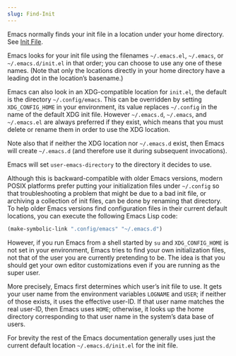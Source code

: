 ```yaml
---
slug: Find-Init
---
```


Emacs normally finds your init file in a location under your home directory. See [Init File](/docs/emacs/Init-File).

Emacs looks for your init file using the filenames `~/.emacs.el`, `~/.emacs`, or `~/.emacs.d/init.el` in that order; you can choose to use any one of these names. (Note that only the locations directly in your home directory have a leading dot in the location’s basename.)

Emacs can also look in an XDG-compatible location for `init.el`, the default is the directory `~/.config/emacs`. This can be overridden by setting `XDG_CONFIG_HOME` in your environment, its value replaces `~/.config` in the name of the default XDG init file. However `~/.emacs.d`, `~/.emacs`, and `~/.emacs.el` are always preferred if they exist, which means that you must delete or rename them in order to use the XDG location.

Note also that if neither the XDG location nor `~/.emacs.d` exist, then Emacs will create `~/.emacs.d` (and therefore use it during subsequent invocations).

Emacs will set `user-emacs-directory` to the directory it decides to use.

Although this is backward-compatible with older Emacs versions, modern POSIX platforms prefer putting your initialization files under `~/.config` so that troubleshooting a problem that might be due to a bad init file, or archiving a collection of init files, can be done by renaming that directory. To help older Emacs versions find configuration files in their current default locations, you can execute the following Emacs Lisp code:

```lisp
(make-symbolic-link ".config/emacs" "~/.emacs.d")
```

However, if you run Emacs from a shell started by `su` and `XDG_CONFIG_HOME` is not set in your environment, Emacs tries to find your own initialization files, not that of the user you are currently pretending to be. The idea is that you should get your own editor customizations even if you are running as the super user.

More precisely, Emacs first determines which user’s init file to use. It gets your user name from the environment variables `LOGNAME` and `USER`; if neither of those exists, it uses the effective user-ID. If that user name matches the real user-ID, then Emacs uses `HOME`; otherwise, it looks up the home directory corresponding to that user name in the system’s data base of users.

For brevity the rest of the Emacs documentation generally uses just the current default location `~/.emacs.d/init.el` for the init file.
